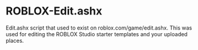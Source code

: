 # ROBLOX-Edit.ashx
Edit.ashx script that used to exist on roblox.com/game/edit.ashx. This was used for editing the ROBLOX Studio starter templates and your uploaded places.
